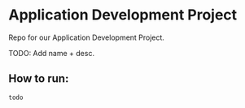 # Application Development Project
Repo for our Application Development Project.

TODO: Add name + desc.

## How to run:
`todo`

